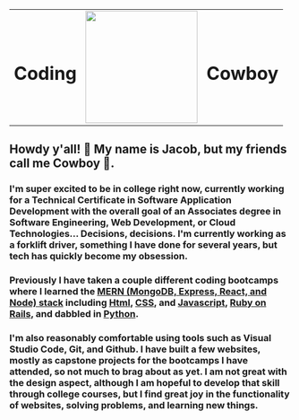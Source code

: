 <div align="center">
  <table>
    <tr>
      <td><h1><strong>Coding</strong></h1></td>
      <td><img src="https://media0.giphy.com/media/v1.Y2lkPTc5MGI3NjExZnJ0b2k5czN3aDdjZXlpcmZjZXBxM3lvNHFsNjI3Nzh0amRicGpqciZlcD12MV9pbnRlcm5hbF9naWZfYnlfaWQmY3Q9Zw/nGMnDqebzDcfm/giphy.gif" width="200" width="120"/></td>
      <td><h1><strong>Cowboy</strong></h1></td>
    </tr>
  </table>
</div>

## Howdy y'all! 👋 My name is Jacob, but my friends call me Cowboy 🤠.

### I'm super excited to be in college right now, currently working for a Technical Certificate in Software Application Development with the overall goal of an Associates degree in Software Engineering, Web Development, or Cloud Technologies... Decisions, decisions. I'm currently working as a forklift driver, something I have done for several years, but tech has quickly become my obsession.

### Previously I have taken a couple different coding bootcamps where I learned the [MERN (MongoDB, Express, React, and Node) stack](https://www.geeksforgeeks.org/mern/understand-mern-stack/) including [Html](https://developer.mozilla.org/en-US/docs/Web/HTML), [CSS](https://developer.mozilla.org/en-US/docs/Web/CSS), and [Javascript](https://developer.mozilla.org/en-US/docs/Web/HTML), [Ruby on Rails](https://rubyonrails.org/), and dabbled in [Python](https://www.python.org/).

### I'm also reasonably comfortable using tools such as Visual Studio Code, Git, and Github. I have built a few websites, mostly as capstone projects for the bootcamps I have attended, so not much to brag about as yet. I am not great with the design aspect, although I am hopeful to develop that skill through college courses, but I find great joy in the functionality of websites, solving problems, and learning new things.

<!--
**JRobak/JRobak** is a ✨ _special_ ✨ repository because its `README.md` (this file) appears on your GitHub profile.

Here are some ideas to get you started:

- 🔭 I’m currently working on ...
- 🌱 I’m currently learning ...
- 👯 I’m looking to collaborate on ...
- 🤔 I’m looking for help with ...
- 💬 Ask me about ...
- 📫 How to reach me: ...
- 😄 Pronouns: ...
- ⚡ Fun fact: ...
-->
